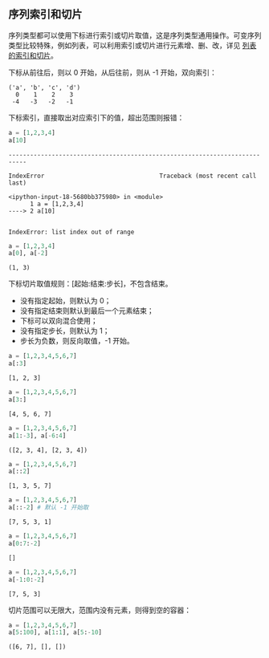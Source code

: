 ## 序列索引和切片

序列类型都可以使用下标进行索引或切片取值，这是序列类型通用操作。可变序列类型比较特殊，例如列表，可以利用索引或切片进行元素增、删、改，详见 [列表的索引和切片](https://xue.cn/hub/reader?bookId=64&path=xue_python_kp/03_list/03_list_indexes_and_slices.ipynb)。

下标从前往后，则以 0 开始，从后往前，则从 -1 开始，双向索引：

```
('a', 'b', 'c', 'd')
  0    1    2    3
 -4   -3   -2   -1
```

下标索引，直接取出对应索引下的值，超出范围则报错：


```python
a = [1,2,3,4]
a[10]
```


    ---------------------------------------------------------------------------

    IndexError                                Traceback (most recent call last)

    <ipython-input-18-5680bb375980> in <module>
          1 a = [1,2,3,4]
    ----> 2 a[10]
    

    IndexError: list index out of range



```python
a = [1,2,3,4]
a[0], a[-2]
```




    (1, 3)



下标切片取值规则：[起始:结束:步长]，不包含结束。
- 没有指定起始，则默认为 0；
- 没有指定结束则默认到最后一个元素结束；
- 下标可以双向混合使用；
- 没有指定步长，则默认为 1；
- 步长为负数，则反向取值，-1 开始。


```python
a = [1,2,3,4,5,6,7]
a[:3]
```




    [1, 2, 3]




```python
a = [1,2,3,4,5,6,7]
a[3:]
```




    [4, 5, 6, 7]




```python
a = [1,2,3,4,5,6,7]
a[1:-3], a[-6:4]
```




    ([2, 3, 4], [2, 3, 4])




```python
a = [1,2,3,4,5,6,7]
a[::2]
```




    [1, 3, 5, 7]




```python
a = [1,2,3,4,5,6,7]
a[::-2] # 默认 -1 开始取
```




    [7, 5, 3, 1]




```python
a = [1,2,3,4,5,6,7]
a[0:7:-2]
```




    []




```python
a = [1,2,3,4,5,6,7]
a[-1:0:-2]
```




    [7, 5, 3]



切片范围可以无限大，范围内没有元素，则得到空的容器：


```python
a = [1,2,3,4,5,6,7]
a[5:100], a[1:1], a[5:-10]
```




    ([6, 7], [], [])


